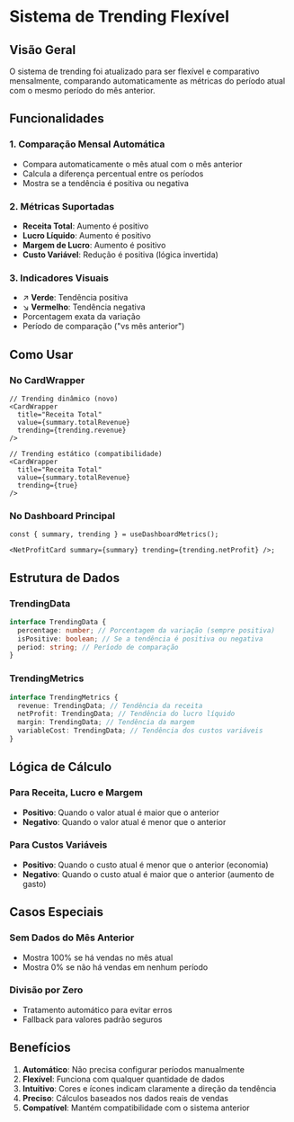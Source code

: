 # Sistema de Trending Flexível

## Visão Geral

O sistema de trending foi atualizado para ser flexível e comparativo mensalmente, comparando automaticamente as métricas do período atual com o mesmo período do mês anterior.

## Funcionalidades

### 1. Comparação Mensal Automática

- Compara automaticamente o mês atual com o mês anterior
- Calcula a diferença percentual entre os períodos
- Mostra se a tendência é positiva ou negativa

### 2. Métricas Suportadas

- **Receita Total**: Aumento é positivo
- **Lucro Líquido**: Aumento é positivo
- **Margem de Lucro**: Aumento é positivo
- **Custo Variável**: Redução é positiva (lógica invertida)

### 3. Indicadores Visuais

- ↗️ **Verde**: Tendência positiva
- ↘️ **Vermelho**: Tendência negativa
- Porcentagem exata da variação
- Período de comparação ("vs mês anterior")

## Como Usar

### No CardWrapper

```tsx
// Trending dinâmico (novo)
<CardWrapper
  title="Receita Total"
  value={summary.totalRevenue}
  trending={trending.revenue}
/>

// Trending estático (compatibilidade)
<CardWrapper
  title="Receita Total"
  value={summary.totalRevenue}
  trending={true}
/>
```

### No Dashboard Principal

```tsx
const { summary, trending } = useDashboardMetrics();

<NetProfitCard summary={summary} trending={trending.netProfit} />;
```

## Estrutura de Dados

### TrendingData

```typescript
interface TrendingData {
  percentage: number; // Porcentagem da variação (sempre positiva)
  isPositive: boolean; // Se a tendência é positiva ou negativa
  period: string; // Período de comparação
}
```

### TrendingMetrics

```typescript
interface TrendingMetrics {
  revenue: TrendingData; // Tendência da receita
  netProfit: TrendingData; // Tendência do lucro líquido
  margin: TrendingData; // Tendência da margem
  variableCost: TrendingData; // Tendência dos custos variáveis
}
```

## Lógica de Cálculo

### Para Receita, Lucro e Margem

- **Positivo**: Quando o valor atual é maior que o anterior
- **Negativo**: Quando o valor atual é menor que o anterior

### Para Custos Variáveis

- **Positivo**: Quando o custo atual é menor que o anterior (economia)
- **Negativo**: Quando o custo atual é maior que o anterior (aumento de gasto)

## Casos Especiais

### Sem Dados do Mês Anterior

- Mostra 100% se há vendas no mês atual
- Mostra 0% se não há vendas em nenhum período

### Divisão por Zero

- Tratamento automático para evitar erros
- Fallback para valores padrão seguros

## Benefícios

1. **Automático**: Não precisa configurar períodos manualmente
2. **Flexível**: Funciona com qualquer quantidade de dados
3. **Intuitivo**: Cores e ícones indicam claramente a direção da tendência
4. **Preciso**: Cálculos baseados nos dados reais de vendas
5. **Compatível**: Mantém compatibilidade com o sistema anterior
